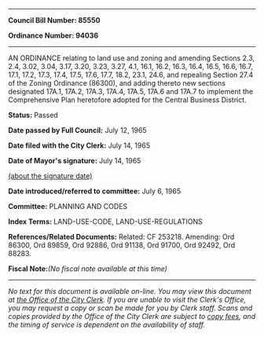 

********

**Council Bill Number: 85550**
   
**Ordinance Number: 94036**
********

 AN ORDINANCE relating to land use and zoning and amending Sections 2.3, 2.4, 3.02, 3.04, 3.17, 3.20, 3.23, 3.27, 4.1, 16.1, 16.2, 16.3, 16.4, 16.5, 16.6, 16.7, 17.1, 17.2, 17.3, 17.4, 17.5, 17.6, 17.7, 18.2, 23.1, 24.6, and repealing Section 27.4 of the Zoning Ordinance (86300), and adding thereto new sections designated 17A.1, 17A.2, 17A.3, 17A.4, 17A.5, 17A.6 and 17A.7 to implement the Comprehensive Plan heretofore adopted for the Central Business District.

**Status:** Passed
   
**Date passed by Full Council:** July 12, 1965
   
**Date filed with the City Clerk:** July 14, 1965
   
**Date of Mayor's signature:** July 14, 1965
   
[(about the signature date)](/~public/approvaldate.htm)
   
   
   
**Date introduced/referred to committee:** July 6, 1965
   
**Committee:** PLANNING AND CODES
   
   
**Index Terms:** LAND-USE-CODE, LAND-USE-REGULATIONS

**References/Related Documents:** Related: CF 253218. Amending: Ord 86300, Ord 89859, Ord 92886, Ord 91138, Ord 91700, Ord 92492, Ord 88283.

**Fiscal Note:**_(No fiscal note available at this time)_
********

_No text for this document is available on-line. You may view this document at [the Office of the City Clerk](http://www.seattle.gov/leg/clerk/contactUs.htm). If you are unable to visit the Clerk's Office, you may request a copy or scan be made for you by Clerk staff. Scans and copies provided by the Office of the City Clerk are subject to [copy fees](http://clerk.seattle.gov/~public/clerkfees.htm), and the timing of service is dependent on the availability of staff._

